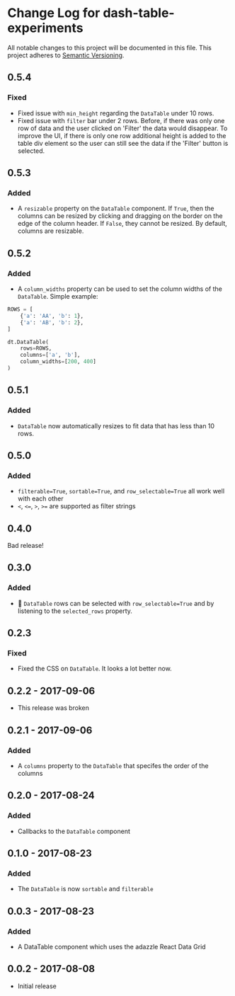 # Change Log for dash-table-experiments
All notable changes to this project will be documented in this file.
This project adheres to [Semantic Versioning](http://semver.org/).


## 0.5.4
### Fixed
- Fixed issue with `min_height` regarding the `DataTable` under 10 rows.
- Fixed issue with `filter` bar under 2 rows. Before, if there was only one row of data and the user clicked on 'Filter' the data would disappear. To improve the UI, if there is only one row additional height is added to the table div element so the user can still see the data if the 'Filter' button is selected.

## 0.5.3
### Added
- A `resizable` property on the `DataTable` component. If `True`, then the columns
can be resized by clicking and dragging on the border on the edge of the column
header. If `False`, they cannot be resized. By default, columns are resizable.

## 0.5.2
### Added
- A `column_widths` property can be used to set the column widths of the
`DataTable`. Simple example:
```python
ROWS = [
    {'a': 'AA', 'b': 1},
    {'a': 'AB', 'b': 2},
]

dt.DataTable(
    rows=ROWS,
    columns=['a', 'b'],
    column_widths=[200, 400]
)
```

## 0.5.1
### Added
- `DataTable` now automatically resizes to fit data that has less than 10 rows.

## 0.5.0
### Added
- `filterable=True`, `sortable=True`, and `row_selectable=True` all work well with each other
- `<`, `<=`, `>`, `>=` are supported as filter strings

## 0.4.0
Bad release!

## 0.3.0
### Added
- 🎉 `DataTable` rows can be selected with `row_selectable=True` and by listening to the `selected_rows` property.

## 0.2.3
### Fixed
- Fixed the CSS on `DataTable`. It looks a lot better now.

## 0.2.2 - 2017-09-06
- This release was broken

## 0.2.1 - 2017-09-06
### Added
- A `columns` property to the `DataTable` that specifes the order of the columns

## 0.2.0 - 2017-08-24
### Added
- Callbacks to the `DataTable` component

## 0.1.0 - 2017-08-23
### Added
- The `DataTable` is now `sortable` and `filterable`


## 0.0.3 - 2017-08-23
### Added
- A DataTable component which uses the adazzle React Data Grid

## 0.0.2 - 2017-08-08
- Initial release
